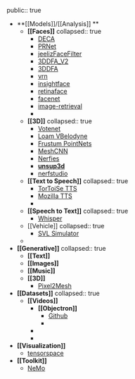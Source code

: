 public:: true

- **[[Models]]/[[Analysis]] **
	- **[[Faces]]**
	  collapsed:: true
		- [DECA](https://github.com/yfeng95/DECA)
		- [PRNet](https://github.com/yfeng95/PRNet)
		- [jeelizFaceFilter](https://github.com/jeeliz/jeelizFaceFilter)
		- [3DDFA_V2](https://github.com/cleardusk/3DDFA_V2)
		- [3DDFA](https://github.com/cleardusk/3DDFA)
		- [vrn](https://github.com/AaronJackson/vrn)
		- [insightface](https://github.com/deepinsight/insightface)
		- [retinaface](https://github.com/serengil/retinaface)
		- [facenet](https://github.com/davidsandberg/facenet)
		- [image-retrieval](https://github.com/deepinsight/image-retrieval)
		-
	- **[[3D]]**
	  collapsed:: true
		- [Votenet](https://github.com/facebookresearch/votenet)
		- [Loam VBelodyne](https://github.com/laboshinl/loam_velodyne)
		- [Frustum PointNets](https://github.com/charlesq34/frustum-pointnets)
		- [MeshCNN](https://github.com/ranahanocka/MeshCNN)
		- [Nerfies](https://github.com/google/nerfies)
		- **[unsup3d](https://github.com/elliottwu/unsup3d)**
		- [nerfstudio](https://github.com/nerfstudio-project/nerfstudio)
	- **[[Text to Speech]]**
	  collapsed:: true
		- [TorToiSe TTS](https://github.com/neonbjb/tortoise-tts)
		- [Mozilla TTS](https://github.com/mozilla/TTS)
		-
	- **[[Speech to Text]]**
	  collapsed:: true
		- [Whisper](https://github.com/openai/whisper)
	- [[Vehicle]]
	  collapsed:: true
		- [SVL Simulator](https://github.com/lgsvl/simulator)
	-
- **[[Generative]]**
  collapsed:: true
	- **[[Text]]**
	- **[[Images]]**
	- **[[Music]]**
	- **[[3D]]**
		- [Pixel2Mesh](https://github.com/nywang16/Pixel2Mesh)
- **[[Datasets]]**
  collapsed:: true
	- **[[Videos]]**
		- **[[Objectron]]**
			- [Github]((https://github.com/google-research-datasets/Objectron))
			-
		-
		-
- **[[Visualization]]**
	- [tensorspace](https://github.com/tensorspace-team/tensorspace)
- **[[Toolkit]]**
	- [NeMo](https://github.com/NVIDIA/NeMo)